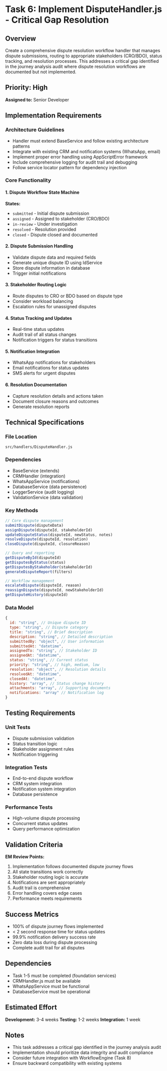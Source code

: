 # Task 6: Implement DisputeHandler.js - Critical Gap Resolution

## Overview
Create a comprehensive dispute resolution workflow handler that manages dispute submissions, routing to appropriate stakeholders (CRO/BDO), status tracking, and resolution processes. This addresses a critical gap identified in the journey analysis audit where dispute resolution workflows are documented but not implemented.

## Priority: High
**Assigned to:** Senior Developer

## Implementation Requirements

### Architecture Guidelines
- Handler must extend BaseService and follow existing architecture patterns
- Integrate with existing CRM and notification systems (WhatsApp, email)
- Implement proper error handling using AppScriptError framework
- Include comprehensive logging for audit trail and debugging
- Follow service locator pattern for dependency injection

### Core Functionality

#### 1. Dispute Workflow State Machine
**States:**
- `submitted` - Initial dispute submission
- `assigned` - Assigned to stakeholder (CRO/BDO)
- `in-review` - Under investigation
- `resolved` - Resolution provided
- `closed` - Dispute closed and documented

#### 2. Dispute Submission Handling
- Validate dispute data and required fields
- Generate unique dispute ID using IdService
- Store dispute information in database
- Trigger initial notifications

#### 3. Stakeholder Routing Logic
- Route disputes to CRO or BDO based on dispute type
- Consider workload balancing
- Escalation rules for unassigned disputes

#### 4. Status Tracking and Updates
- Real-time status updates
- Audit trail of all status changes
- Notification triggers for status transitions

#### 5. Notification Integration
- WhatsApp notifications for stakeholders
- Email notifications for status updates
- SMS alerts for urgent disputes

#### 6. Resolution Documentation
- Capture resolution details and actions taken
- Document closure reasons and outcomes
- Generate resolution reports

## Technical Specifications

### File Location
`src/handlers/DisputeHandler.js`

### Dependencies
- BaseService (extends)
- CRMHandler (integration)
- WhatsAppService (notifications)
- DatabaseService (data persistence)
- LoggerService (audit logging)
- ValidationService (data validation)

### Key Methods
```javascript
// Core dispute management
submitDispute(disputeData)
assignDispute(disputeId, stakeholderId)
updateDisputeStatus(disputeId, newStatus, notes)
resolveDispute(disputeId, resolution)
closeDispute(disputeId, closureReason)

// Query and reporting
getDisputeById(disputeId)
getDisputesByStatus(status)
getDisputesByStakeholder(stakeholderId)
generateDisputeReport(filters)

// Workflow management
escalateDispute(disputeId, reason)
reassignDispute(disputeId, newStakeholderId)
getDisputeHistory(disputeId)
```

### Data Model
```javascript
{
  id: "string", // Unique dispute ID
  type: "string", // Dispute category
  title: "string", // Brief description
  description: "string", // Detailed description
  submittedBy: "object", // User information
  submittedAt: "datetime",
  assignedTo: "string", // Stakeholder ID
  assignedAt: "datetime",
  status: "string", // Current status
  priority: "string", // high, medium, low
  resolution: "object", // Resolution details
  resolvedAt: "datetime",
  closedAt: "datetime",
  history: "array", // Status change history
  attachments: "array", // Supporting documents
  notifications: "array" // Notification log
}
```

## Testing Requirements

### Unit Tests
- Dispute submission validation
- Status transition logic
- Stakeholder assignment rules
- Notification triggering

### Integration Tests
- End-to-end dispute workflow
- CRM system integration
- Notification system integration
- Database persistence

### Performance Tests
- High-volume dispute processing
- Concurrent status updates
- Query performance optimization

## Validation Criteria

**EM Review Points:**
1. Implementation follows documented dispute journey flows
2. All state transitions work correctly
3. Stakeholder routing logic is accurate
4. Notifications are sent appropriately
5. Audit trail is comprehensive
6. Error handling covers edge cases
7. Performance meets requirements

## Success Metrics
- 100% of dispute journey flows implemented
- < 2 second response time for status updates
- 99.9% notification delivery success rate
- Zero data loss during dispute processing
- Complete audit trail for all disputes

## Dependencies
- Task 1-5 must be completed (foundation services)
- CRMHandler.js must be available
- WhatsAppService must be functional
- DatabaseService must be operational

## Estimated Effort
**Development:** 3-4 weeks
**Testing:** 1-2 weeks
**Integration:** 1 week

## Notes
- This task addresses a critical gap identified in the journey analysis audit
- Implementation should prioritize data integrity and audit compliance
- Consider future integration with WorkflowEngine (Task 8)
- Ensure backward compatibility with existing systems